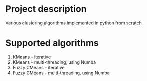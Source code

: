 # Project description
Various clustering algorithms implemented in python from scratch
# Supported algorithms
1. KMeans - iterative 
2. KMeans - multi-threading, using Numba
3. Fuzzy CMeans - iterative
4. Fuzzy CMeans - multi-threading, using Numba
